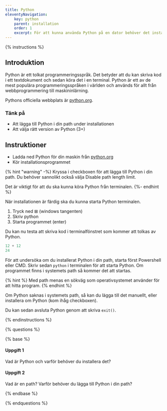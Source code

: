 ```yaml
---
title: Python
eleventyNavigation:
    key: python
    parent: installation
    order: 1
    excerpt: För att kunna använda Python på en dator behöver det installeras.
---
```


{% instructions %}

## Introduktion

Python är ett tolkat programmeringsspråk. Det betyder att du kan skriva kod i ett textdokument och sedan köra det i en terminal. Python är ett av de mest populära programmeringsspråken i världen och används för allt från webbprogrammering till maskininlärning.

Pythons officiella webbplats är [python.org](https://www.python.org).

### Tänk på

-   Att lägga till Python i din path under installationen
-   Att välja rätt version av Python (3+)

## Instruktioner

-   Ladda ned Python för din maskin från [python.org](https://www.python.org)
-   Kör installationsprogrammet


{% hint "warning" -%}
Kryssa i checkboxen för att lägga till Python i din path. Du behöver sannolikt också välja Disable path length limit.

Det är viktigt för att du ska kunna köra Python från terminalen.
{%- endhint %}

När installationen är färdig ska du kunna starta Python terminalen.

1. Tryck ned ⊞ (windows tangenten)
2. Skriv python
3. Starta programmet (enter)

Du kan nu testa att skriva kod i terminalfönstret som kommer att tolkas av Python.

```python
12 + 12
24
```

För att undersöka om du installerat Python i din path, starta först Powershell eller CMD.
Skriv sedan `python` i terminalen för att starta Python. Om programmet finns i systemets path så kommer det att startas.

{% hint %}
Med path menas en sökväg som operativsystemet använder för att hitta program.
{% endhint %}

Om Python saknas i systemets path, så kan du lägga till det manuellt, eller installera om Python (kom ihåg checkboxen).

Du kan sedan avsluta Python genom att skriva `exit()`.

{% endinstructions %}

{% questions %}

{% base %}

#### Uppgift 1

Vad är Python och varför behöver du installera det?

#### Uppgift 2

Vad är en path? Varför behöver du lägga till Python i din path?

{% endbase %}

{% endquestions %}